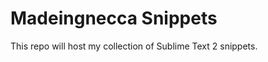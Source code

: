 Madeingnecca Snippets
=====================

This repo will host my collection of Sublime Text 2 snippets.
